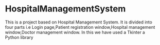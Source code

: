 # HospitalManagementSystem
This is a project based on Hospital Management System. It is divided into four parts i.e Login page,Patient registration window,Hospital management window,Doctor management window. In this we have used a Tkinter a Python library
